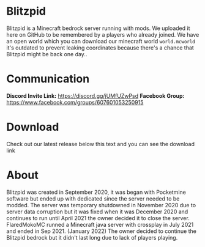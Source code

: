 # Blitzpid 
Blitzpid is a Minecraft bedrock server running with mods. We uploaded it here on GitHub to be remembered by a players who already joined.
 We have an open world which you can download our minecraft world `world.mcworld` it's outdated to prevent leaking coordinates because there's a chance that Blitzpid might be back one day..

# Communication
**Discord Invite Link:** https://discord.gg/jUMfUZwPsd
**Facebook Group:** https://www.facebook.com/groups/607601053250915
# Download
Check out our latest release below this text and you can see the download link
# About
Blitzpid was created in September 2020, it was began with Pocketmine software but ended up with dedicated since the server needed to be modded. The server was temporary shutdowned in November 2020 due to server data corruption but it was fixed when it was December 2020 and continues to run until April 2021 the owner decided it to close the server. FlaredMokoMC runned a Minecraft java server with crossplay in July 2021 and ended in Sep 2021. (January 2022) The owner decided to continue the Blitzpid bedrock but it didn't last long due to lack of players playing. 
